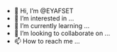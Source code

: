 - 👋 Hi, I’m @EYAFSET
- 👀 I’m interested in ...
- 🌱 I’m currently learning ...
- 💞️ I’m looking to collaborate on ...
- 📫 How to reach me ...

<!---
EYAFSET/EYAFSET is a ✨ special ✨ repository because its `README.md` (this file) appears on your GitHub profile.
You can click the Preview link to take a look at your changes.
--->
